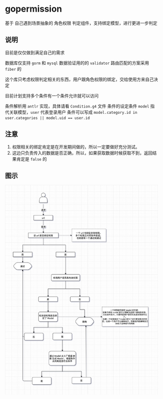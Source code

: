 # gopermission
基于 自己遇到场景抽象的 角色权限 判定组件，支持绑定模型，进行更进一步判定

## 说明
目前是仅仅做到满足自己的需求

数据库仅支持 `gorm` 和 `mysql`
数据验证用的的 `validator`
路由匹配的方案采用 `fiber` 的

这个库只考虑权限判定相关的东西，用户跟角色权限的绑定，交给使用方来自己决定

目前计划支持多个条件有一个条件允许就可以访问

条件解析用 `antlr` 实现，具体请看 `Condition.g4` 文件
条件的设定条件 `model` 指代关联模型，`user` 代表登录用户
条件可以写成 `model.category.id in user.categories || model.uid == user.id`

## 注意
1. 权限相关的绑定肯定是在开发期间做的，所以一定要做好充分测试。
2. 这边只负责传入的数据是否正确，所以，如果获取数据时候获取不到，返回结果肯定是 `false` 的


## 图示
![图示](./flow_chart.png)

